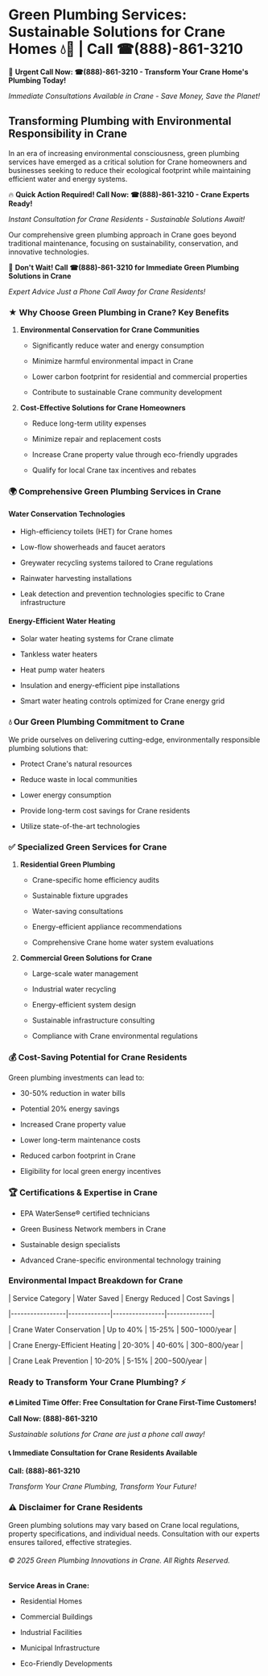 # Green Plumbing Services: Sustainable Solutions for Crane Homes 💧🌿 | Call ☎(888)-861-3210

🚨 **Urgent Call Now: ☎(888)-861-3210 - Transform Your Crane Home's Plumbing Today!**
*Immediate Consultations Available in Crane - Save Money, Save the Planet!*

## Transforming Plumbing with Environmental Responsibility in Crane

In an era of increasing environmental consciousness, green plumbing services have emerged as a critical solution for Crane homeowners and businesses seeking to reduce their ecological footprint while maintaining efficient water and energy systems. 

🔥 **Quick Action Required! Call Now: ☎(888)-861-3210 - Crane Experts Ready!**
*Instant Consultation for Crane Residents - Sustainable Solutions Await!*

Our comprehensive green plumbing approach in Crane goes beyond traditional maintenance, focusing on sustainability, conservation, and innovative technologies.

🚨 **Don't Wait! Call ☎(888)-861-3210 for Immediate Green Plumbing Solutions in Crane**
*Expert Advice Just a Phone Call Away for Crane Residents!*

### ★ Why Choose Green Plumbing in Crane? Key Benefits

1. **Environmental Conservation for Crane Communities** 
   - Significantly reduce water and energy consumption
   - Minimize harmful environmental impact in Crane
   - Lower carbon footprint for residential and commercial properties
   - Contribute to sustainable Crane community development

2. **Cost-Effective Solutions for Crane Homeowners** 
   - Reduce long-term utility expenses
   - Minimize repair and replacement costs
   - Increase Crane property value through eco-friendly upgrades
   - Qualify for local Crane tax incentives and rebates

### 🌍 Comprehensive Green Plumbing Services in Crane

#### Water Conservation Technologies
- High-efficiency toilets (HET) for Crane homes
- Low-flow showerheads and faucet aerators
- Greywater recycling systems tailored to Crane regulations
- Rainwater harvesting installations
- Leak detection and prevention technologies specific to Crane infrastructure

#### Energy-Efficient Water Heating
- Solar water heating systems for Crane climate
- Tankless water heaters
- Heat pump water heaters
- Insulation and energy-efficient pipe installations
- Smart water heating controls optimized for Crane energy grid

### 💧 Our Green Plumbing Commitment to Crane

We pride ourselves on delivering cutting-edge, environmentally responsible plumbing solutions that:
- Protect Crane's natural resources
- Reduce waste in local communities
- Lower energy consumption
- Provide long-term cost savings for Crane residents
- Utilize state-of-the-art technologies

### ✅ Specialized Green Services for Crane

1. **Residential Green Plumbing**
   - Crane-specific home efficiency audits
   - Sustainable fixture upgrades
   - Water-saving consultations
   - Energy-efficient appliance recommendations
   - Comprehensive Crane home water system evaluations

2. **Commercial Green Solutions for Crane**
   - Large-scale water management
   - Industrial water recycling
   - Energy-efficient system design
   - Sustainable infrastructure consulting
   - Compliance with Crane environmental regulations

### 💰 Cost-Saving Potential for Crane Residents

Green plumbing investments can lead to:
- 30-50% reduction in water bills
- Potential 20% energy savings
- Increased Crane property value
- Lower long-term maintenance costs
- Reduced carbon footprint in Crane
- Eligibility for local green energy incentives

### 🏆 Certifications & Expertise in Crane

- EPA WaterSense® certified technicians
- Green Business Network members in Crane
- Sustainable design specialists
- Advanced Crane-specific environmental technology training

### Environmental Impact Breakdown for Crane

| Service Category | Water Saved | Energy Reduced | Cost Savings |
|-----------------|-------------|----------------|--------------|
| Crane Water Conservation | Up to 40% | 15-25% | $500-$1000/year |
| Crane Energy-Efficient Heating | 20-30% | 40-60% | $300-$800/year |
| Crane Leak Prevention | 10-20% | 5-15% | $200-$500/year |

### Ready to Transform Your Crane Plumbing? ⚡

**🔥 Limited Time Offer: Free Consultation for Crane First-Time Customers!**

**Call Now: (888)-861-3210**
*Sustainable solutions for Crane are just a phone call away!*

#### 📞 Immediate Consultation for Crane Residents Available

**Call: (888)-861-3210**
*Transform Your Crane Plumbing, Transform Your Future!*

### ⚠️ Disclaimer for Crane Residents

Green plumbing solutions may vary based on Crane local regulations, property specifications, and individual needs. Consultation with our experts ensures tailored, effective strategies.

###### © 2025 Green Plumbing Innovations in Crane. All Rights Reserved.

**Service Areas in Crane:** 
- Residential Homes
- Commercial Buildings
- Industrial Facilities
- Municipal Infrastructure
- Eco-Friendly Developments